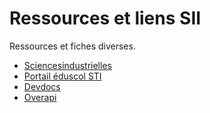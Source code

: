 # Ressources et liens SII

Ressources et fiches diverses.

* [Sciencesindustrielles](https://sciencesindustrielles.com)
* [Portail éduscol STI](https://eduscol.education.fr/sti/)
* [Devdocs](https://devdocs.io/)
* [Overapi](https://overapi.com)
